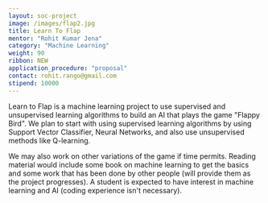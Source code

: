 ```yaml
---
layout: soc-project
image: /images/flap2.jpg
title: Learn To Flap
mentor: "Rohit Kumar Jena"
category: "Machine Learning"
weight: 90
ribbon: NEW
application_procedure: "proposal"
contact: rohit.rango@gmail.com
stipend: 10000
---
```


Learn to Flap is a machine learning project to use supervised and unsupervised learning algorithms to build an AI that plays the game "Flappy Bird". We plan to start with using supervised learning algorithms by using Support Vector Classifier, Neural Networks, and also use unsupervised methods like Q-learning.

<!--break-->

We may also work on other variations of the game if time permits.
Reading material would include some book on machine learning to get the basics and some work that has been done by other people (will provide them as the project progresses). A student is expected to have interest in machine learning and AI (coding experience isn't necessary).